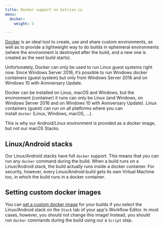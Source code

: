 ```yaml
---
title: Docker support on bitrise.io
menu:
  docker:
    weight: 3

---
```

[Docker](https://www.docker.com/) is an ideal tool to create, use and share custom environments, as well as to provide a lightweight way to do builds in ephemeral environments (where the environment is destroyed after the build, and a new one is created as the next build starts).

Unfortunately, Docker can only be used to run Linux guest systems right now. Since Windows Server 2016, it’s possible to run Windows docker containers (guest system) but only from Windows Server 2016 and on Windows 10 with Anniversary Update.

Docker can be installed on Linux, macOS and Windows, but the environment (container) it runs can only be Linux (and Windows, on Windows Server 2016 and on Windows 10 with Anniversary Update). Linux containers (guest) can run on all platforms where you can install `docker` (Linux, Windows, macOS, …).

This is why our Android/Linux environment is provided as a docker image, but not our macOS Stacks.

## Linux/Android stacks

Our Linux/Android stacks have full `docker` support. This means that you can run any `docker` command during the build. When a build runs on a Linux/Android stack, the build actually runs inside a docker container. For security, however, every Linux/Android build gets its own Virtual Machine too, in which the build runs in a docker container.

## Setting custom docker images

You can [set a custom docker image](/tutorials/docker/use-your-own-docker-image/) for your builds if you select the Linux/Android stack on the `Stack` tab of your app's Workflow Editor. In most cases, however, you should not change this image! Instead, you should run `docker` commands during the build using our a `Script` step.